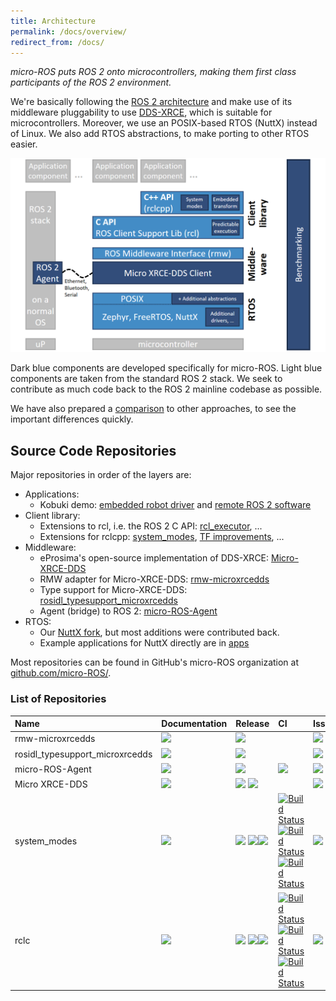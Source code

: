 ```yaml
---
title: Architecture
permalink: /docs/overview/
redirect_from: /docs/
---
```


*micro-ROS puts ROS 2 onto microcontrollers, making them first class participants of the ROS 2 environment.*

We're basically following the [ROS 2 architecture](https://index.ros.org/doc/ros2/) and make use of its middleware pluggability to use [DDS-XRCE](https://www.omg.org/spec/DDS-XRCE/), which is suitable for microcontrollers. Moreover, we use an POSIX-based RTOS (NuttX) instead of Linux. We also add RTOS abstractions, to make porting to other RTOS easier.

![](/img/micro-ROS_architecture.png)

Dark blue components are developed specifically for micro-ROS. Light blue components are taken from the standard ROS 2 stack. We seek to contribute as much code back to the ROS 2 mainline codebase as possible.

We have also prepared a [comparison](/docs/overview/comparison) to other approaches, to see the important differences quickly.

## Source Code Repositories

Major repositories in order of the layers are:

* Applications:
  * Kobuki demo: [embedded robot driver](https://github.com/micro-ROS/apps/tree/kobuki_rcl_port/examples/kobuki) and [remote ROS 2 software](https://github.com/micro-ROS/micro-ROS_kobuki_demo)
* Client library:
  * Extensions to rcl, i.e. the ROS 2 C API: [rcl_executor](https://github.com/micro-ROS/rcl_executor), ...
  * Extensions for rclcpp: [system_modes](https://github.com/micro-ROS/system_modes/), [TF improvements](https://github.com/micro-ROS/geometry2), ...
* Middleware:
  * eProsima's open-source implementation of DDS-XRCE: [Micro-XRCE-DDS](https://github.com/eProsima/Micro-XRCE-DDS)
  * RMW adapter for Micro-XRCE-DDS: [rmw-microxrcedds](https://github.com/micro-ROS/rmw-microxrcedds)
  * Type support for Micro-XRCE-DDS: [rosidl_typesupport_microxrcedds](https://github.com/micro-ROS/rosidl_typesupport_microxrcedds)
  * Agent (bridge) to ROS 2: [micro-ROS-Agent](https://github.com/micro-ROS/micro-ROS-Agent)
* RTOS:
  * Our [NuttX fork](https://github.com/micro-ROS/NuttX), but most additions were contributed back.
  * Example applications for NuttX directly are in [apps](https://github.com/micro-ROS/apps)

Most repositories can be found in GitHub's micro-ROS organization at [github.com/micro-ROS/](https://github.com/micro-ROS/).

### List of Repositories

| Name                            | Documentation | Release | CI | Issues |
|:--------------------------------|:--------------|:--------|:---|:-------|
| rmw-microxrcedds                | [![](https://img.shields.io/badge/read-the%20docs-blue)](https://github.com/micro-ROS/rmw-microxrcedds/blob/master/README.md) | [![](https://img.shields.io/badge/ROS-crystal-brightgreen)](https://github.com/micro-ROS/rmw-microxrcedds/tree/release-crystal-20190312) | | [![](https://img.shields.io/github/issues/micro-ROS/rmw-microxrcedds)](https://github.com/micro-ROS/rmw-microxrcedds/issues) |
| rosidl_typesupport_microxrcedds |  [![](https://img.shields.io/badge/read-the%20docs-blue)](https://github.com/micro-ROS/rosidl_typesupport_microxrcedds/blob/master/README.md) | [![](https://img.shields.io/badge/ROS-crystal-brightgreen)](https://github.com/micro-ROS/rosidl_typesupport_microxrcedds/blob/release-crystal-20190312/README.md) |   | [![](https://img.shields.io/github/issues/micro-ROS/rosidl_typesupport_microxrcedds)](https://github.com/micro-ROS/rosidl_typesupport_microxrcedds/issues) |
| micro-ROS-Agent                 |  [![](https://img.shields.io/badge/read-the%20docs-blue)](https://github.com/micro-ROS/micro-ROS-Agent/blob/master/README.md) | [![](https://img.shields.io/badge/ROS-crystal-brightgreen)](https://github.com/micro-ROS/micro-ROS-Agent/blob/release-crystal-20190312/README.md) |  [![](http://build.ros2.org/buildStatus/icon?job=Cbin_uB64__micro-xrce-dds-agent__ubuntu_bionic_amd64__binary)](https://github.com/micro-ROS/micro-ROS-doc/blob/crystal/Installation/repos/agent_minimum.repos) | [![](https://img.shields.io/github/issues/micro-ROS/micro-ROS-Agent)](https://github.com/micro-ROS/micro-ROS-Agent/issues) |
| Micro XRCE-DDS                  | [![](https://img.shields.io/badge/read-the%20docs-blue)](https://micro-xrce-dds.readthedocs.io/en/latest/) | [![](https://img.shields.io/badge/ROS-crystal-brightgreen)](https://github.com/eProsima/Micro-XRCE-DDS/tree/v1.0.3) [![](https://img.shields.io/badge/ROS-dashing-brightgreen)](https://github.com/eProsima/Micro-XRCE-DDS/tree/v1.1.0) |    | [![](https://img.shields.io/github/issues/eProsima/Micro-XRCE-DDS.svg)](https://github.com/eProsima/Micro-XRCE-DDS/issues) |
| system_modes                    | [![](https://img.shields.io/badge/read-the%20docs-blue)](https://github.com/micro-ROS/system_modes/blob/master/README.md) | [![](https://img.shields.io/badge/ROS-dashing-brightgreen)](https://github.com/micro-ROS/system_modes/releases) [![](https://img.shields.io/badge/ROS-eloquent-brightgreen)](https://github.com/micro-ROS/system_modes/releases)[![](https://img.shields.io/badge/ROS-foxy-brightgreen)](https://github.com/micro-ROS/system_modes/releases) | [![Build Status](http://build.ros2.org/job/Dbin_uB64__system_modes__ubuntu_bionic_amd64__binary/badge/icon)](http://build.ros2.org/job/Dbin_uB64__system_modes__ubuntu_bionic_amd64__binary/) [![Build Status](http://build.ros2.org/job/Ebin_uB64__system_modes__ubuntu_bionic_amd64__binary/badge/icon)](http://build.ros2.org/job/Ebin_uB64__system_modes__ubuntu_bionic_amd64__binary/) [![Build Status](http://build.ros2.org/job/Fbin_uF64__system_modes__ubuntu_focal_amd64__binary/badge/icon)](http://build.ros2.org/job/Fbin_uF64__system_modes__ubuntu_focal_amd64__binary/) | [![](https://img.shields.io/github/issues/micro-ROS/system_modes.svg)](https://github.com/micro-ROS/system_modes/issues) |
| rclc                    | [![](https://img.shields.io/badge/read-the%20docs-blue)](https://github.com/ros2/rclc/blob/master/README.md) | [![](https://img.shields.io/badge/ROS-dashing-brightgreen)](https://github.com/ros2/rclc/releases) [![](https://img.shields.io/badge/ROS-eloquent-brightgreen)](https://github.com/ros2/rclc/releases)[![](https://img.shields.io/badge/ROS-foxy-brightgreen)](https://github.com/ros2/rclc/releases) | [![Build Status](http://build.ros2.org/job/Dbin_uB64__rclc__ubuntu_bionic_amd64__binary/badge/icon)](http://build.ros2.org/job/Dbin_uB64__rclc__ubuntu_bionic_amd64__binary/) [![Build Status](http://build.ros2.org/job/Ebin_uB64__rclc__ubuntu_bionic_amd64__binary/badge/icon)](http://build.ros2.org/job/Ebin_uB64__rclc__ubuntu_bionic_amd64__binary/) [![Build Status](http://build.ros2.org/job/Fbin_uF64__rclc__ubuntu_focal_amd64__binary/badge/icon)](http://build.ros2.org/job/Fbin_uF64__rclc__ubuntu_focal_amd64__binary/) | [![](https://img.shields.io/github/issues/ros2/rclc.svg)](https://github.com/ros2/rclc/issues) |
